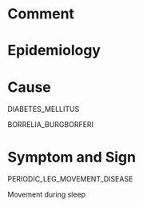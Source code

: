 # Comment

# Epidemiology

# Cause

DIABETES_MELLITUS

BORRELIA_BURGBORFERI

# Symptom and Sign

PERIODIC_LEG_MOVEMENT_DISEASE

Movement during sleep

